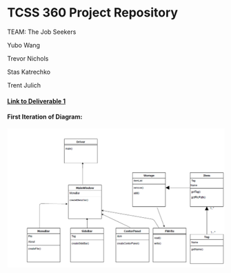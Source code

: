 # TCSS 360 Project Repository

TEAM: The Job Seekers

Yubo Wang

Trevor Nichols

Stas Katrechko

Trent Julich

#### [Link to Deliverable 1](https://docs.google.com/document/d/1KlvfGq_FSku6o255seMN-9qr70FZHROpfOpTmCAEKgI/edit?usp=sharing)

#### First Iteration of Diagram:

![diagram](./imgs/diagram1.png)

